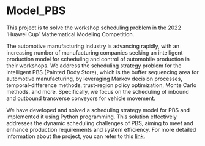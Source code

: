 # Model_PBS
This project is to solve the workshop scheduling problem in the 2022 ‘Huawei Cup’ Mathematical Modeling Competition.

The automotive manufacturing industry is advancing rapidly, with an increasing number of manufacturing companies seeking an intelligent production model for scheduling and control of automobile production in their workshops. We address the scheduling strategy problem for the intelligent PBS (Painted Body Store), which is the buffer sequencing area for automotive manufacturing, by leveraging Markov decision processes, temporal-difference methods, trust-region policy optimization, Monte Carlo methods, and more. Specifically, we focus on the scheduling of inbound and outbound transverse conveyors for vehicle movement.

We have developed and solved a scheduling strategy model for PBS and implemented it using Python programming. This solution effectively addresses the dynamic scheduling challenges of PBS, aiming to meet and enhance production requirements and system efficiency. For more detailed information about the project, you can refer to this [link](https://github.com/ruruAC/Model_PBS/blob/master/Abstract.pdf).
